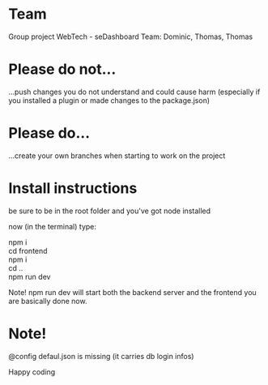 # Team
Group project WebTech - seDashboard 
Team: Dominic, Thomas, Thomas 


# Please do not...
...push changes you do not understand and could cause harm (especially if you installed a plugin or made changes to the package.json)

# Please do...
...create your own branches when starting to work on the project

# Install instructions
be sure to be in the root folder and you've got node installed 

now (in the terminal) type:

npm i  
cd frontend  
npm i  
cd ..  
npm run dev  


Note! npm run dev will start both the backend server and the frontend 
you are basically done now.

# Note!
@config defaul.json is missing (it carries db login infos)

Happy coding 




